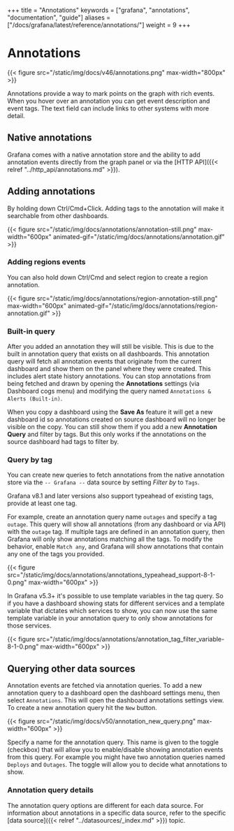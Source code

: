 +++
title = "Annotations"
keywords = ["grafana", "annotations", "documentation", "guide"]
aliases = ["/docs/grafana/latest/reference/annotations/"]
weight = 9
+++

# Annotations

{{< figure src="/static/img/docs/v46/annotations.png" max-width="800px" >}}

Annotations provide a way to mark points on the graph with rich events. When you hover over an annotation
you can get event description and event tags. The text field can include links to other systems with more detail.

## Native annotations

Grafana comes with a native annotation store and the ability to add annotation events directly from the graph panel or via the [HTTP API]({{< relref "../http_api/annotations.md" >}}).

## Adding annotations

By holding down Ctrl/Cmd+Click. Adding tags to the annotation will make it searchable from other dashboards.

{{< figure src="/static/img/docs/annotations/annotation-still.png"
max-width="600px" animated-gif="/static/img/docs/annotations/annotation.gif" >}}

### Adding regions events

You can also hold down Ctrl/Cmd and select region to create a region annotation.

{{< figure src="/static/img/docs/annotations/region-annotation-still.png"
max-width="600px" animated-gif="/static/img/docs/annotations/region-annotation.gif" >}}

### Built-in query

After you added an annotation they will still be visible. This is due to the built in annotation query that exists on all dashboards. This annotation query will
fetch all annotation events that originate from the current dashboard and show them on the panel where they were created. This includes alert state history annotations. You can
stop annotations from being fetched and drawn by opening the **Annotations** settings (via Dashboard cogs menu) and modifying the query named `Annotations & Alerts (Built-in)`.

When you copy a dashboard using the **Save As** feature it will get a new dashboard id so annotations created on source dashboard will no longer be visible on the copy. You
can still show them if you add a new **Annotation Query** and filter by tags. But this only works if the annotations on the source dashboard had tags to filter by.

### Query by tag

You can create new queries to fetch annotations from the native annotation store via the `-- Grafana --` data source by setting _Filter by_ to `Tags`.

Grafana v8.1 and later versions also support typeahead of existing tags, provide at least one tag.

For example, create an annotation query name `outages` and specify a tag `outage`. This query will show all annotations (from any dashboard or via API) with the `outage` tag. If multiple tags are defined in an annotation query, then Grafana will only show annotations matching all the tags. To modify the behavior, enable `Match any`, and Grafana will show annotations that contain any one of the tags you provided.

{{< figure src="/static/img/docs/annotations/annotations_typeahead_support-8-1-0.png" max-width="600px" >}}

In Grafana v5.3+ it's possible to use template variables in the tag query. So if you have a dashboard showing stats for different services and a template variable that dictates which services to show, you can now use the same template variable in your annotation query to only show annotations for those services.

{{< figure src="/static/img/docs/annotations/annotation_tag_filter_variable-8-1-0.png" max-width="600px" >}}

## Querying other data sources

Annotation events are fetched via annotation queries. To add a new annotation query to a dashboard
open the dashboard settings menu, then select `Annotations`. This will open the dashboard annotations
settings view. To create a new annotation query hit the `New` button.

<!--![](/static/img/docs/v50/annotation_new_query.png)-->

{{< figure src="/static/img/docs/v50/annotation_new_query.png" max-width="600px" >}}

Specify a name for the annotation query. This name is given to the toggle (checkbox) that will allow
you to enable/disable showing annotation events from this query. For example you might have two
annotation queries named `Deploys` and `Outages`. The toggle will allow you to decide what annotations
to show.

### Annotation query details

The annotation query options are different for each data source. For information about annotations in a specific data source, refer to the specific [data source]({{< relref "../datasources/_index.md" >}}) topic.
